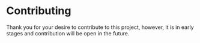 # Contributing

Thank you for your desire to contribute to this project, however, it is in early stages and contribution will be open in the future.